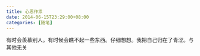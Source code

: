 ```yaml
---
title: 心思作祟
date: 2014-06-15T23:29:00+08:00
categories: [随笔]
---
```


有时会羡慕别人。有时候会瞧不起一些东西。仔细想想。我把自己归在了青涩。与其他无关
